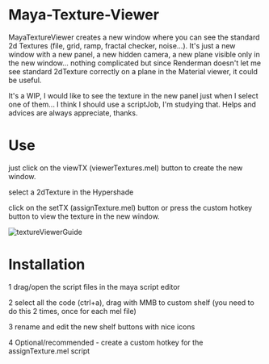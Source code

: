 # Maya-Texture-Viewer
MayaTextureViewer creates a new window where you can see the standard 2d Textures (file, grid, ramp, fractal checker, noise...).
It's just a new window with a new panel, a new hidden camera, a new plane visible only in the new window... nothing complicated but since Renderman doesn't let me see standard 2dTexture correctly on a plane in the Material viewer, it could be useful.

It's a WIP, I would like to see the texture in the new panel just when I select one of them... I think I should use a scriptJob, I'm studying that.
Helps and advices are always appreciate, thanks.

# Use
just click on the viewTX (viewerTextures.mel) button to create the new window.

select a 2dTexture in the Hypershade

click on the setTX (assignTexture.mel) button or press the custom hotkey button to view the texture in the new window.

![textureViewerGuide](https://user-images.githubusercontent.com/94127683/149243336-baabc8d4-8d01-4690-b435-513b9bf22b2e.jpg)




# Installation
1 drag/open the script files in the maya script editor

2 select all the code (ctrl+a), drag with MMB to custom shelf (you need to do this 2 times, once for each mel file)

3 rename and edit the new shelf buttons with nice icons

4 Optional/recommended - create a custom hotkey for the assignTexture.mel script
